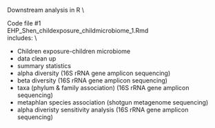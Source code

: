 Downstream analysis in R \

Code file #1 \
EHP_Shen_childexposure_childmicrobiome_1.Rmd \
includes: \
- Children exposure-children microbiome
- data clean up
- summary statistics
- alpha diversity (16S rRNA gene amplicon sequencing)
- beta diversity (16S rRNA gene amplicon sequencing)
- taxa (phylum & family association) (16S rRNA gene amplicon sequencing)
- metaphlan species association (shotgun metagenome sequencing)
- alpha diveristy sensitivity analysis (16S rRNA gene amplicon sequencing)
